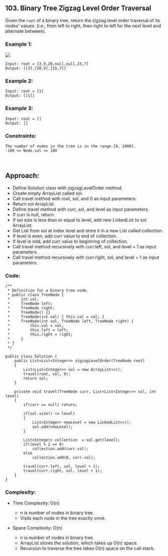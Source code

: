 ## 103. Binary Tree Zigzag Level Order Traversal   

Given the ```root``` of a binary tree, return the zigzag level order traversal of its nodes' values. (i.e., from left to right, then right to left for the next level and alternate between).    

### Example 1:    
<img src="https://assets.leetcode.com/uploads/2021/02/19/tree1.jpg">

```
Input: root = [3,9,20,null,null,15,7]
Output: [[3],[20,9],[15,7]]
```   

### Example 2:    
```
Input: root = [1]
Output: [[1]]
```   

### Example 3:    
```
Input: root = []
Output: []
```    

### Constraints:   
```
The number of nodes in the tree is in the range [0, 2000].
-100 <= Node.val <= 100
```    

<br>  

## Approach:   

* Define Solution class with zigzagLevelOrder method.
* Create empty ArrayList called sol.
* Call travel method with root, sol, and 0 as input parameters.
* Return sol ArrayList.
* Define travel method with curr, sol, and level as input parameters.
* If curr is null, return.
* If sol size is less than or equal to level, add new LinkedList to sol ArrayList.
* Get List<Integer> from sol at index level and store it in a new List<Integer> called collection.
* If level is even, add curr value to end of collection.
* If level is odd, add curr value to beginning of collection.
* Call travel method recursively with curr.left, sol, and level + 1 as input parameters.
* Call travel method recursively with curr.right, sol, and level + 1 as input parameters.   

  
### Code:   
```  
/**
 * Definition for a binary tree node.
 * public class TreeNode {
 *     int val;
 *     TreeNode left;
 *     TreeNode right;
 *     TreeNode() {}
 *     TreeNode(int val) { this.val = val; }
 *     TreeNode(int val, TreeNode left, TreeNode right) {
 *         this.val = val;
 *         this.left = left;
 *         this.right = right;
 *     }
 * }
 */

public class Solution {
    public List<List<Integer>> zigzagLevelOrder(TreeNode root) 
    {
        List<List<Integer>> sol = new ArrayList<>();
        travel(root, sol, 0);
        return sol;
    }
    
    private void travel(TreeNode curr, List<List<Integer>> sol, int level)
    {
        if(curr == null) return;
        
        if(sol.size() <= level)
        {
            List<Integer> newLevel = new LinkedList<>();
            sol.add(newLevel);
        }
        
        List<Integer> collection  = sol.get(level);
        if(level % 2 == 0) 
            collection.add(curr.val);
        else 
            collection.add(0, curr.val);
        
        travel(curr.left, sol, level + 1);
        travel(curr.right, sol, level + 1);
    }
}
```   
  
### Complexity:  
  
* Time Complexity: O(n)
    * n is number of nodes in binary tree. 
    * Visits each node in the tree exactly once.   

* Space Complexity: O(n)
    * n is number of nodes in binary tree.
    * ArrayList stores the solution, which takes up O(n) space.
    * Recursion to traverse the tree takes O(n) space on the call stack.  

